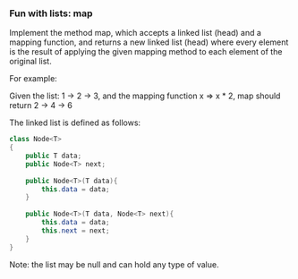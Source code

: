### Fun with lists: map

Implement the method map, which accepts a linked list (head) and a mapping function, and returns a new linked list (head) where every element is the result of applying the given mapping method to each element of the original list.

For example: 

Given the list: 1 -> 2 -> 3, and the mapping function x => x * 2, map should return 2 -> 4 -> 6

The linked list is defined as follows:

```csharp
class Node<T> 
{
    public T data;
    public Node<T> next;
    
    public Node<T>(T data){
        this.data = data;
    }
    
    public Node<T>(T data, Node<T> next){
        this.data = data;
        this.next = next;
    }
}
```
Note: the list may be null and can hold any type of value.
